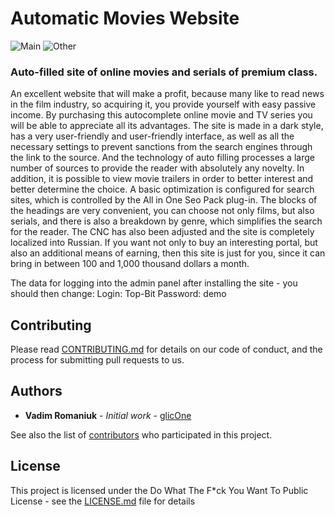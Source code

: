 # Automatic Movies Website

![Main](https://i.imgur.com/Pv6c5YB.jpg)
![Other](https://i.imgur.com/EjzPQoq.jpg)

### Auto-filled site of online movies and serials of premium class.

An excellent website that will make a profit, because many like to read news in the film industry, so acquiring it, you provide yourself with easy passive income.
By purchasing this autocomplete online movie and TV series you will be able to appreciate all its advantages.
The site is made in a dark style, has a very user-friendly and user-friendly interface, as well as all the necessary settings to prevent sanctions from the search engines through the link to the source.
And the technology of auto filling processes a large number of sources to provide the reader with absolutely any novelty. In addition,
it is possible to view movie trailers in order to better interest and better determine the choice.
A basic optimization is configured for search sites, which is controlled by the All in One Seo Pack plug-in.
The blocks of the headings are very convenient, you can choose not only films, but also serials, and there is also a breakdown by genre, which simplifies the search for the reader.
The CNC has also been adjusted and the site is completely localized into Russian.
If you want not only to buy an interesting portal, but also an additional means of earning, then this site is just for you, since it can bring in between 100 and 1,000 thousand dollars a month.

The data for logging into the admin panel after installing the site - you should then change: Login: Top-Bit Password: demo

## Contributing

Please read [CONTRIBUTING.md](CONTRIBUTING.md) for details on our code of conduct, and the process for submitting pull requests to us.

## Authors

* **Vadim Romaniuk** - *Initial work* - [glicOne](https://github.com/RomaniukVadim)

See also the list of [contributors](https://github.com/RomaniukVadim/automatic-movie-website/contributors) who participated in this project.

## License

This project is licensed under the Do What The F*ck You Want To Public License - see the [LICENSE.md](LICENSE.md) file for details